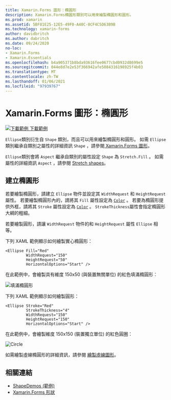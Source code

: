 ```yaml
---
title: Xamarin.Forms 圖形：橢圓形
description: Xamarin.Forms橢圓形類別可以用來繪製橢圓形和圓形。
ms.prod: xamarin
ms.assetid: 5BF81E25-12E5-49F0-A40C-0CF4C5D63B9B
ms.technology: xamarin-forms
author: davidbritch
ms.author: dabritch
ms.date: 09/24/2020
no-loc:
- Xamarin.Forms
- Xamarin.Essentials
ms.openlocfilehash: b4a905371b8bda93616fee0677cbd0932d8699e5
ms.sourcegitcommit: 044e8d7e2e53f366942afe5084316198925f4b03
ms.translationtype: MT
ms.contentlocale: zh-TW
ms.lasthandoff: 01/06/2021
ms.locfileid: "97939767"
---
```

# <a name="no-locxamarinforms-shapes-ellipse"></a>Xamarin.Forms 圖形：橢圓形

[![下載範例](~/media/shared/download.png) 下載範例](/samples/xamarin/xamarin-forms-samples/userinterface-shapesdemos/)

`Ellipse`類別衍生自 `Shape` 類別，而且可以用來繪製橢圓形和圓形。 如需 `Ellipse` 類別繼承自類別之屬性的詳細資訊 `Shape` ，請參閱[ Xamarin.Forms 圖形](index.md)。

`Ellipse`類別會將 `Aspect` 繼承自類別的屬性設定 `Shape` 為 `Stretch.Fill` 。 如需屬性的詳細資訊 `Aspect` ，請參閱 [Stretch shapes](index.md#stretch-shapes)。

## <a name="create-an-ellipse"></a>建立橢圓形

若要繪製橢圓形，請建立 `Ellipse` 物件並設定其 `WidthRequest` 和 `HeightRequest` 屬性。 若要繪製橢圓形內的，請將其 `Fill` 屬性設定為 [`Color`](xref:Xamarin.Forms.Color) 。 若要為橢圓形提供外框，請將其 `Stroke` 屬性設定為 [`Color`](xref:Xamarin.Forms.Color) 。 `StrokeThickness`屬性會指定橢圓形大綱的粗細。

若要繪製圓形，請讓 `WidthRequest` 物件的和 `HeightRequest` 屬性 `Ellipse` 相等。

下列 XAML 範例顯示如何繪製實心橢圓形：

```xaml
<Ellipse Fill="Red"
         WidthRequest="150"
         HeightRequest="50"
         HorizontalOptions="Start" />
```

在此範例中，會繪製具有維度 150x50 (與裝置無關單位) 的紅色填滿橢圓形：

![填滿橢圓形](ellipse-images/filled.png "填滿橢圓形")

下列 XAML 範例顯示如何繪製圓形：

```xaml
<Ellipse Stroke="Red"
         StrokeThickness="4"
         WidthRequest="150"
         HeightRequest="150"
         HorizontalOptions="Start" />
```

在此範例中，會繪製維度 150x150 (裝置獨立單位) 的紅色圓圈：

![Circle](ellipse-images/circle.png "Circle")

如需繪製虛線橢圓形的詳細資訊，請參閱 [繪製虛線圖形](index.md#draw-dashed-shapes)。

## <a name="related-links"></a>相關連結

- [ShapeDemos (範例) ](/samples/xamarin/xamarin-forms-samples/userinterface-shapesdemos/)
- [Xamarin.Forms 形狀](index.md)
